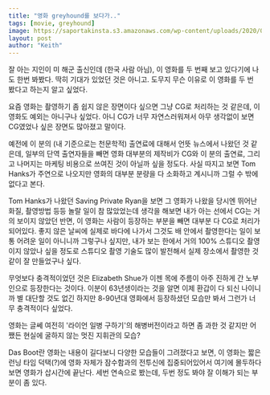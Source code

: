 ```yaml
---
title: "영화 greyhound를 보다가.."
tags: [movie, greyhound]
image: https://saportakinsta.s3.amazonaws.com/wp-content/uploads/2020/07/apple-tv-greyhound.jpg
layout: post
author: "Keith"
---
```


잘 아는 지인이 미 해군 출신인데 (한국 사람 아님), 이 영화를 두 번째 보고 있다기에 나도 한번 봐봤다. 딱히 기대가 있었던 것은 아니고. 도무지 무슨 이유로 이 영화를 두 번 봤다고 하는지 알고 싶었다. 

요즘 영화는 촬영하기 좀 쉽지 않은 장면이다 싶으면 그냥 CG로 처리하는 것 같은데, 이 영화도 예외는 아니구나 싶었다. 아니 CG가 너무 자연스러워져서 아무 생각없이 보면 CG였었나 싶은 장면도 많아졌고 말이다. 

예전에 이 분의 (내 기준으로는 천문학적) 출연료에 대해서 언뜻 뉴스에서 나왔던 것 같은데, 일부의 단역 출연자들을 빼면 영화 대부분의 제작비가 CG와 이 분의 출연료, 그리고 나머지는 마케팅 비용으로 쓰여진 것이 아닐까 싶을 정도다. 사실 따지고 보면 Tom Hanks가 주연으로 나오지만 영화의 대부분 분량을 다 소화하고 계시니까 그럴 수 밖에 없다고 본다.

Tom Hanks가 나왔던 Saving Private Ryan을 보면 그 영화가 나왔을 당시엔 뛰어난 화질, 촬영방법 등등 놀랄 일이 참 많았었는데 생각을 해보면 내가 아는 선에서 CG는 거의 보이지 않았던 반면, 이 영화는 사람이 등장하는 부분을 빼면 대부분 다 CG로 처리가 되어있다. 좋지 않은 날씨에 실제로 바다에 나가서 그것도 배 안에서 촬영한다는 일이 보통 어려운 일이 아니니까 그렇구나 싶지만, 내가 보는 한에서 거의 100% 스튜디오 촬영이지 않았나 싶을 정도로 스튜디오 촬영 기술도 많이 발전해서 실제 장소에서 촬영한 것 같이 잘 만들었구나 싶다.

무엇보다 충격적이었던 것은 Elizabeth Shue가 이젠 목에 주름이 아주 진하게 간 노부인으로 등장한다는 것이다. 이분이 63년생이라는 것을 알면 이제 환갑이 다 되신 나이니까 별 대단할 것도 없긴 하지만 8-90년대 영화에서 등장하셨던 모습만 봐서 그런가 너무 충격적이다 싶었다. 

영화는 글쎄 여전히 '라이언 일병 구하기'의 해병버전이라고 하면 좀 과한 것 같지만 어쨌든 현실에 굴하지 않는 멋진 지휘관의 모습? 

Das Boot란 영화는 내용이 길다보니 다양한 모습들이 그려졌다고 보면, 이 영화는 짧은 런닝 타임 덕택(?)에 영화 자체가 잠수함과의 전투신에 집중되어있어서 여기에 몰두하다보면 영화가 삽시간에 끝난다. 세번 연속으로 봤는데, 두번 정도 봐야 잘 이해가 되는 부분이 좀 있다.  
